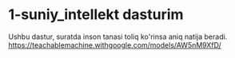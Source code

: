# 1-suniy_intellekt  dasturim 
Ushbu dastur, suratda inson tanasi toliq ko'rinsa aniq natija beradi.
https://teachablemachine.withgoogle.com/models/AW5nM9XfD/
